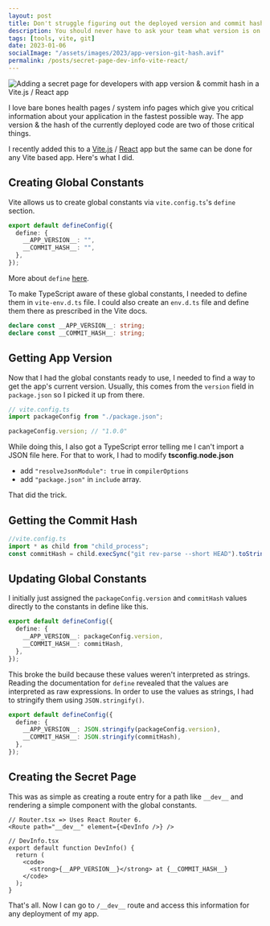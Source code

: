 ```yaml
---
layout: post
title: Don't struggle figuring out the deployed version and commit hash
description: You should never have to ask your team what version is on prod with a dedicated dev info page.
tags: [tools, vite, git]
date: 2023-01-06
socialImage: "/assets/images/2023/app-version-git-hash.avif"
permalink: /posts/secret-page-dev-info-vite-react/
---
```


![Adding a secret page for developers with app version & commit hash in a Vite.js / React app](/assets/images/2023/app-version-git-hash.avif)

I love bare bones health pages / system info pages which give you critical information about your application in the fastest possible way. The app version & the hash of the currently deployed code are two of those critical things.

I recently added this to a [Vite.js](https://vitejs.dev/) / [React](https://reactjs.org/) app but the same can be done for any Vite based app. Here's what I did.

## Creating Global Constants

Vite allows us to create global constants via `vite.config.ts`'s `define` section.

```ts
export default defineConfig({
  define: {
    __APP_VERSION__: "",
    __COMMIT_HASH__: "",
  },
});
```

More about `define` [here](https://vitejs.dev/config/shared-options.html#define).

To make TypeScript aware of these global constants, I needed to define them in `vite-env.d.ts` file. I could also create an `env.d.ts` file and define them there as prescribed in the Vite docs.

```ts
declare const __APP_VERSION__: string;
declare const __COMMIT_HASH__: string;
```

## Getting App Version

Now that I had the global constants ready to use, I needed to find a way to get the app's current version. Usually, this comes from the `version` field in `package.json` so I picked it up from there.

```ts
// vite.config.ts
import packageConfig from "./package.json";

packageConfig.version; // "1.0.0"
```

While doing this, I also got a TypeScript error telling me I can't import a JSON file here. For that to work, I had to modify **tsconfig.node.json**

- add `"resolveJsonModule": true` in `compilerOptions`
- add `"package.json"` in `include` array.

That did the trick.

## Getting the Commit Hash

```ts
//vite.config.ts
import * as child from "child_process";
const commitHash = child.execSync("git rev-parse --short HEAD").toString();
```

## Updating Global Constants

I initially just assigned the `packageConfig.version` and `commitHash` values directly to the constants in define like this.

```ts
export default defineConfig({
  define: {
    __APP_VERSION__: packageConfig.version,
    __COMMIT_HASH__: commitHash,
  },
});
```

This broke the build because these values weren't interpreted as strings. Reading the documentation for `define` revealed that the values are interpreted as raw expressions. In order to use the values as strings, I had to stringify them using `JSON.stringify()`.

```ts
export default defineConfig({
  define: {
    __APP_VERSION__: JSON.stringify(packageConfig.version),
    __COMMIT_HASH__: JSON.stringify(commitHash),
  },
});
```

## Creating the Secret Page

This was as simple as creating a route entry for a path like `__dev__` and rendering a simple component with the global constants.

```tsx
// Router.tsx => Uses React Router 6.
<Route path="__dev__" element={<DevInfo />} />
```

```tsx
// DevInfo.tsx
export default function DevInfo() {
  return (
    <code>
      <strong>{__APP_VERSION__}</strong> at {__COMMIT_HASH__}
    </code>
  );
}
```

That's all. Now I can go to `/__dev__` route and access this information for any deployment of my app.
